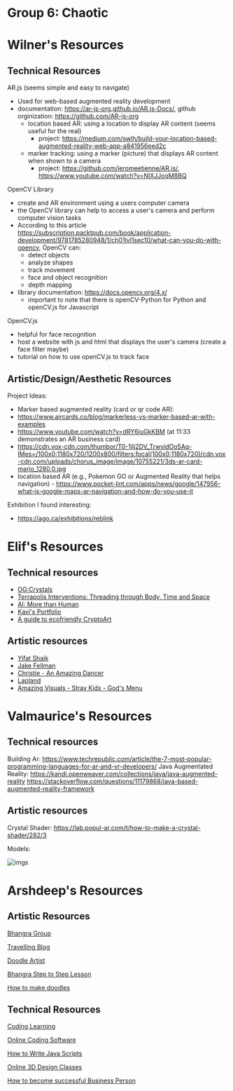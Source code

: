 # Group 6: Chaotic

# Wilner's Resources 
## Technical Resources 

AR.js (seems simple and easy to navigate)
- Used for web-based augmented reality development 
- documentation: https://ar-js-org.github.io/AR.js-Docs/, github orginization: https://github.com/AR-js-org
    - location based AR: using a location to display AR content (seems useful for the real)
        - project: https://medium.com/swlh/build-your-location-based-augmented-reality-web-app-a841956eed2c   
    - marker tracking: using a marker (picture) that displays AR content when shown to a camera
        - project: https://github.com/jeromeetienne/AR.js/, https://www.youtube.com/watch?v=NIXJJoqM8BQ 

OpenCV Library
- create and AR environment using a users computer camera 
- the OpenCV library can help to access a user's camera and perform computer vision tasks 
- According to this article https://subscription.packtpub.com/book/application-development/9781785280948/1/ch01lvl1sec10/what-can-you-do-with-opencv, OpenCV can:
    - detect objects
    - analyze shapes 
    - track movement
    - face and object recognition 
    - depth mapping  
- library documentation: https://docs.opencv.org/4.x/
    - important to note that there is openCV-Python for Python and openCV.js for Javascript

OpenCV.js
- helpful for face recognition 
- host a website with js and html that displays the user's camera (create a face filter maybe) 
- tutorial on how to use openCV.js to track face

## Artistic/Design/Aesthetic Resources

Project Ideas:
- Marker based augmented reality (card or qr code AR):
- https://www.aircards.co/blog/markerless-vs-marker-based-ar-with-examples
- https://www.youtube.com/watch?v=dRY6iuGkKBM (at 11:33 demonstrates an AR business card)
- https://cdn.vox-cdn.com/thumbor/T0-1jIj2DV_TrwvidOo5Aq-IMes=/100x0:1180x720/1200x800/filters:focal(100x0:1180x720)/cdn.vox-cdn.com/uploads/chorus_image/image/10755221/3ds-ar-card-mario_1280.0.jpg
- location based AR (e.g., Pokemon GO or Augmented Reality that helps navigation) - https://www.pocket-lint.com/apps/news/google/147956-what-is-google-maps-ar-navigation-and-how-do-you-use-it

Exhibition I found interesting:
- https://ago.ca/exhibitions/reblink

# Elif's Resources 
## Technical resources
* [OG:Crystals](https://ogcrystals.com/)
* [Terrapolis Interventions: Threading through Body, Time and Space](https://www.liminalportal.com/terrapolis)
* [AI: More than Human](https://www.barbican.org.uk/hire/exhibition-hire-bie/ai-more-than-human)
* [Kavi's Portfolio](https://kavi999.wordpress.com/)
* [A guide to ecofriendly CryptoArt](https://github.com/memo/eco-nft)




## Artistic resources
* [Yifat Shaik](https://yifatshaik.itch.io/)
* [Jake Fellman](https://www.instagram.com/jakefellman/?hl=en)
* [Christie - An Amazing Dancer](https://www.instagram.com/chi_xtie/?hl=en)
* [Lapland](https://new.visitfinland.com/en/places-to-go/lapland/)
* [Amazing Visuals - Stray Kids - God's Menu](https://www.youtube.com/watch?v=TQTlCHxyuu8)

# Valmaurice's Resources
## Technical resources
Building Ar:
https://www.techrepublic.com/article/the-7-most-popular-programming-languages-for-ar-and-vr-developers/
Java Augmentated Reality:
https://kandi.openweaver.com/collections/java/java-augmented-reality
https://stackoverflow.com/questions/11179868/java-based-augmented-reality-framework

## Artistic resources
Crystal Shader:
https://lab.popul-ar.com/t/how-to-make-a-crystal-shader/282/3

Models:

![imgs](https://img-new.cgtrader.com/items/3390008/a89f483dc2/large/crystal-set-3d-model-low-poly-obj.jpg)





# Arshdeep's Resources  


## Artistic Resources

[Bhangra Group](https://www.bfunk.com)

[Travelling Blog](https://loveistraveling.com)

[Doodle Artist](https://aliciasouza.com)

[Bhangra Step to Step Lesson](https://www.youtube.com/watch?v=Zcs2y-6ilUI)

[How to make doodles](https://procreate.art)


## Technical Resources

[Coding Learning](https://processing.org)

[Online Coding Software](https://www.w3schools.com/html/)

[How to Write Java Scripts](https://www.javatpoint.com/java-tutorial)

[Online 3D Design Classes](https://www.skillshare.com/browse/3d-design)

[How to become successful Business Person](https://www.learnhowtobecome.org/entrepreneur/)
